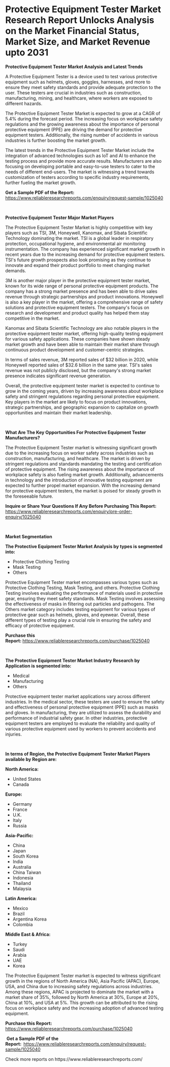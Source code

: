 <p><h1>Protective Equipment Tester Market Research Report Unlocks Analysis on the Market Financial Status, Market Size, and Market Revenue upto 2031</h1></p><p><strong>Protective Equipment Tester Market Analysis and Latest Trends</strong></p>
<p><p>A Protective Equipment Tester is a device used to test various protective equipment such as helmets, gloves, goggles, harnesses, and more to ensure they meet safety standards and provide adequate protection to the user. These testers are crucial in industries such as construction, manufacturing, mining, and healthcare, where workers are exposed to different hazards.</p><p>The Protective Equipment Tester Market is expected to grow at a CAGR of 5.4% during the forecast period. The increasing focus on workplace safety regulations and the growing awareness about the importance of personal protective equipment (PPE) are driving the demand for protective equipment testers. Additionally, the rising number of accidents in various industries is further boosting the market growth.</p><p>The latest trends in the Protective Equipment Tester Market include the integration of advanced technologies such as IoT and AI to enhance the testing process and provide more accurate results. Manufacturers are also focusing on developing portable and easy-to-use testers to cater to the needs of different end-users. The market is witnessing a trend towards customization of testers according to specific industry requirements, further fueling the market growth.</p></p>
<p><strong>Get a Sample PDF of the Report:&nbsp;</strong> <a href="https://www.reliableresearchreports.com/enquiry/request-sample/1025040">https://www.reliableresearchreports.com/enquiry/request-sample/1025040</a></p>
<p>&nbsp;</p>
<p><strong>Protective Equipment Tester Major Market Players</strong></p>
<p><p>The Protective Equipment Tester Market is highly competitive with key players such as TSI, 3M, Honeywell, Kanomax, and Sibata Scientific Technology dominating the market. TSI is a global leader in respiratory protection, occupational hygiene, and environmental air monitoring instrumentation. The company has experienced significant market growth in recent years due to the increasing demand for protective equipment testers. TSI's future growth prospects also look promising as they continue to innovate and expand their product portfolio to meet changing market demands.</p><p>3M is another major player in the protective equipment tester market, known for its wide range of personal protective equipment products. The company has a strong market presence and has been able to drive sales revenue through strategic partnerships and product innovations. Honeywell is also a key player in the market, offering a comprehensive range of safety solutions and protective equipment testers. The company's focus on research and development and product quality has helped them stay competitive in the market.</p><p>Kanomax and Sibata Scientific Technology are also notable players in the protective equipment tester market, offering high-quality testing equipment for various safety applications. These companies have shown steady market growth and have been able to maintain their market share through continuous product development and customer-centric strategies.</p><p>In terms of sales revenue, 3M reported sales of $32 billion in 2020, while Honeywell reported sales of $32.6 billion in the same year. TSI's sales revenue was not publicly disclosed, but the company's strong market presence indicates significant revenue generation.</p><p>Overall, the protective equipment tester market is expected to continue to grow in the coming years, driven by increasing awareness about workplace safety and stringent regulations regarding personal protective equipment. Key players in the market are likely to focus on product innovations, strategic partnerships, and geographic expansion to capitalize on growth opportunities and maintain their market leadership.</p></p>
<p>&nbsp;</p>
<p><strong>What Are The Key Opportunities For Protective Equipment Tester Manufacturers?</strong></p>
<p><p>The Protective Equipment Tester market is witnessing significant growth due to the increasing focus on worker safety across industries such as construction, manufacturing, and healthcare. The market is driven by stringent regulations and standards mandating the testing and certification of protective equipment. The rising awareness about the importance of workplace safety is also fueling market growth. Additionally, advancements in technology and the introduction of innovative testing equipment are expected to further propel market expansion. With the increasing demand for protective equipment testers, the market is poised for steady growth in the foreseeable future.</p></p>
<p><strong>Inquire or Share Your Questions If Any Before Purchasing This Report:</strong> <a href="https://www.reliableresearchreports.com/enquiry/pre-order-enquiry/1025040">https://www.reliableresearchreports.com/enquiry/pre-order-enquiry/1025040</a></p>
<p>&nbsp;</p>
<p><strong>Market Segmentation</strong></p>
<p><strong>The Protective Equipment Tester Market Analysis by types is segmented into:</strong></p>
<p><ul><li>Protective Clothing Testing</li><li>Mask Testing</li><li>Others</li></ul></p>
<p><p>Protective Equipment Tester market encompasses various types such as Protective Clothing Testing, Mask Testing, and others. Protective Clothing Testing involves evaluating the performance of materials used in protective gear, ensuring they meet safety standards. Mask Testing involves assessing the effectiveness of masks in filtering out particles and pathogens. The Others market category includes testing equipment for various types of protective gear such as helmets, gloves, and eyewear. Overall, these different types of testing play a crucial role in ensuring the safety and efficacy of protective equipment.</p></p>
<p><strong>Purchase this Report:&nbsp;</strong><a href="https://www.reliableresearchreports.com/purchase/1025040">https://www.reliableresearchreports.com/purchase/1025040</a></p>
<p>&nbsp;</p>
<p><strong>The Protective Equipment Tester Market Industry Research by Application is segmented into:</strong></p>
<p><ul><li>Medical</li><li>Manufacturing</li><li>Others</li></ul></p>
<p><p>Protective equipment tester market applications vary across different industries. In the medical sector, these testers are used to ensure the safety and effectiveness of personal protective equipment (PPE) such as masks and gloves. In manufacturing, they are utilized to assess the durability and performance of industrial safety gear. In other industries, protective equipment testers are employed to evaluate the reliability and quality of various protective equipment used by workers to prevent accidents and injuries.</p></p>
<p>&nbsp;</p>
<p><strong>In terms of Region, the Protective Equipment Tester Market Players available by Region are:</strong></p>
<p>
    <p> <strong> North America: </strong>
        <ul>
            <li>United States</li>
            <li>Canada</li>
        </ul>
        </p> 
    <p> <strong> Europe: </strong>
        <ul>
            <li>Germany</li>
            <li>France</li>
            <li>U.K.</li>
            <li>Italy</li>
            <li>Russia</li>
        </ul>
        </p> 
    <p> <strong> Asia-Pacific: </strong>
        <ul>
            <li>China</li>
            <li>Japan</li>
            <li>South Korea</li>
            <li>India</li>
            <li>Australia</li>
            <li>China Taiwan</li>
            <li>Indonesia</li>
            <li>Thailand</li>
            <li>Malaysia</li>
        </ul>
        </p> 
    <p> <strong> Latin America: </strong>
        <ul>
            <li>Mexico</li>
            <li>Brazil</li>
            <li>Argentina Korea</li>
            <li>Colombia</li>
        </ul>
        </p> 
    <p> <strong> Middle East & Africa: </strong>
        <ul>
            <li>Turkey</li>
            <li>Saudi</li>
            <li>Arabia</li>
            <li>UAE</li>
            <li>Korea</li>
        </ul>
    </p>
    </p>
<p><p>The Protective Equipment Tester market is expected to witness significant growth in the regions of North America (NA), Asia Pacific (APAC), Europe, USA, and China due to increasing safety regulations across industries. Among these regions, APAC is projected to dominate the market with a market share of 35%, followed by North America at 30%, Europe at 20%, China at 10%, and USA at 5%. This growth can be attributed to the rising focus on workplace safety and the increasing adoption of advanced testing equipment.</p></p>
<p><strong>Purchase this Report: </strong><a href="https://www.reliableresearchreports.com/purchase/1025040">https://www.reliableresearchreports.com/purchase/1025040</a></p>
<p>&nbsp;<strong>Get a Sample PDF of the Report:&nbsp;&nbsp;</strong><a href="https://www.reliableresearchreports.com/enquiry/request-sample/1025040">https://www.reliableresearchreports.com/enquiry/request-sample/1025040</a></p>
<p><strong></strong></p>
<p>Check more reports on https://www.reliableresearchreports.com/</p>